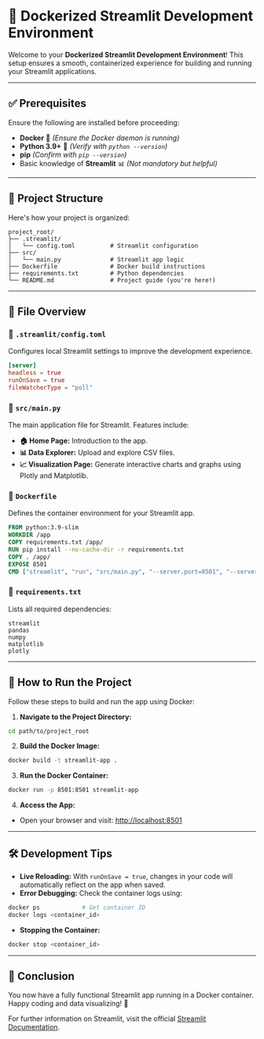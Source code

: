 # 🐳 Dockerized Streamlit Development Environment

Welcome to your **Dockerized Streamlit Development Environment**! This setup ensures a smooth, containerized experience for building and running your Streamlit applications.

---

## ✅ **Prerequisites**
Ensure the following are installed before proceeding:

- **Docker** 🐳 *(Ensure the Docker daemon is running)*
- **Python 3.9+** 🐍 *(Verify with `python --version`)*
- **pip** *(Confirm with `pip --version`)*
- Basic knowledge of **Streamlit** 📊 *(Not mandatory but helpful)*

---

## 📁 **Project Structure**

Here's how your project is organized:

```
project_root/
├── .streamlit/
│   └── config.toml          # Streamlit configuration
├── src/
│   └── main.py              # Streamlit app logic
├── Dockerfile               # Docker build instructions
├── requirements.txt         # Python dependencies
└── README.md                # Project guide (you're here!)
```

---

## 🧾 **File Overview**

### 📌 `.streamlit/config.toml`
Configures local Streamlit settings to improve the development experience.
```toml
[server]
headless = true
runOnSave = true
fileWatcherType = "poll"
```

### 📌 `src/main.py`
The main application file for Streamlit. Features include:
- **🏠 Home Page:** Introduction to the app.
- **📊 Data Explorer:** Upload and explore CSV files.
- **📈 Visualization Page:** Generate interactive charts and graphs using Plotly and Matplotlib.

### 📌 `Dockerfile`
Defines the container environment for your Streamlit app.
```dockerfile
FROM python:3.9-slim
WORKDIR /app
COPY requirements.txt /app/
RUN pip install --no-cache-dir -r requirements.txt
COPY . /app/
EXPOSE 8501
CMD ["streamlit", "run", "src/main.py", "--server.port=8501", "--server.address=0.0.0.0"]
```

### 📌 `requirements.txt`
Lists all required dependencies:
```
streamlit
pandas
numpy
matplotlib
plotly
```

---

## 🚀 **How to Run the Project**

Follow these steps to build and run the app using Docker:

1. **Navigate to the Project Directory:**
```bash
cd path/to/project_root
```

2. **Build the Docker Image:**
```bash
docker build -t streamlit-app .
```

3. **Run the Docker Container:**
```bash
docker run -p 8501:8501 streamlit-app
```

4. **Access the App:**
- Open your browser and visit: [http://localhost:8501](http://localhost:8501)

---

## 🛠 **Development Tips**

- **Live Reloading:** With `runOnSave = true`, changes in your code will automatically reflect on the app when saved.
- **Error Debugging:** Check the container logs using:
```bash
docker ps            # Get container ID
docker logs <container_id>
```
- **Stopping the Container:**
```bash
docker stop <container_id>
```

---

## 🎯 **Conclusion**
You now have a fully functional Streamlit app running in a Docker container. Happy coding and data visualizing! 🚀

For further information on Streamlit, visit the official [Streamlit Documentation](https://docs.streamlit.io/).


